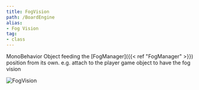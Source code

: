 ```yaml
---
title: FogVision
path: /BoardEngine
alias: 
- Fog Vision
tag: 
- class
---
```

MonoBehavior Object feeding the [FogManager]({{< ref "FogManager" >}}) position from its own.
e.g. attach to the player game object to have the fog vision

![FogVision](FogVision.svg "FogVision")

